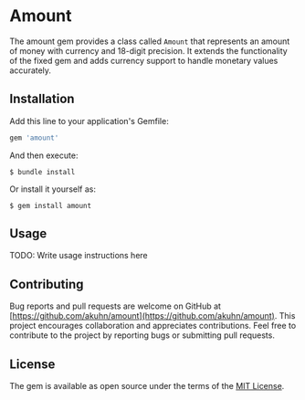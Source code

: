 # Amount

The amount gem provides a class called `Amount` that represents an amount of money with currency and 18-digit precision. It extends the functionality of the fixed gem and adds currency support to handle monetary values accurately.

## Installation

Add this line to your application's Gemfile:

```ruby
gem 'amount'
```

And then execute:

    $ bundle install

Or install it yourself as:

    $ gem install amount

## Usage

TODO: Write usage instructions here

## Contributing

Bug reports and pull requests are welcome on GitHub at [https://github.com/akuhn/amount](https://github.com/akuhn/amount). This project encourages collaboration and appreciates contributions. Feel free to contribute to the project by reporting bugs or submitting pull requests.

## License

The gem is available as open source under the terms of the [MIT License](https://opensource.org/licenses/MIT).
